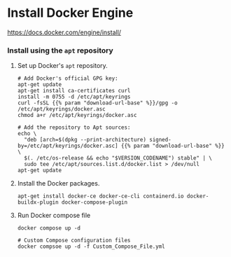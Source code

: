 # Install Docker Engine
https://docs.docker.com/engine/install/

### Install using the `apt` repository

1. Set up Docker's `apt` repository.
   ```
   # Add Docker's official GPG key:
   apt-get update
   apt-get install ca-certificates curl
   install -m 0755 -d /etc/apt/keyrings
   curl -fsSL {{% param "download-url-base" %}}/gpg -o /etc/apt/keyrings/docker.asc
   chmod a+r /etc/apt/keyrings/docker.asc
   
   # Add the repository to Apt sources:
   echo \
     "deb [arch=$(dpkg --print-architecture) signed-by=/etc/apt/keyrings/docker.asc] {{% param "download-url-base" %}} \
     $(. /etc/os-release && echo "$VERSION_CODENAME") stable" | \
     sudo tee /etc/apt/sources.list.d/docker.list > /dev/null
   apt-get update
   ```

2. Install the Docker packages.
   ```
   apt-get install docker-ce docker-ce-cli containerd.io docker-buildx-plugin docker-compose-plugin
   ```

3. Run Docker compose file
   ```
   docker compose up -d

   # Custom Compose configuration files
   docker compsoe up -d -f Custom_Compose_File.yml
   ```
